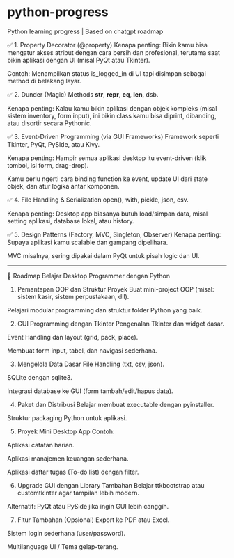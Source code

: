 # python-progress
Python learning progress | Based on chatgpt roadmap

✅ 1. Property Decorator (@property)
Kenapa penting: Bikin kamu bisa mengatur akses atribut dengan cara bersih dan profesional, terutama saat bikin aplikasi dengan UI (misal PyQt atau Tkinter).

Contoh: Menampilkan status is_logged_in di UI tapi disimpan sebagai method di belakang layar.

✅ 2. Dunder (Magic) Methods
__str__, __repr__, __eq__, __len__, dsb.

Kenapa penting: Kalau kamu bikin aplikasi dengan objek kompleks (misal sistem inventory, form input), ini bikin class kamu bisa diprint, dibanding, atau disortir secara Pythonic.

✅ 3. Event-Driven Programming (via GUI Frameworks)
Framework seperti Tkinter, PyQt, PySide, atau Kivy.

Kenapa penting: Hampir semua aplikasi desktop itu event-driven (klik tombol, isi form, drag-drop).

Kamu perlu ngerti cara binding function ke event, update UI dari state objek, dan atur logika antar komponen.

✅ 4. File Handling & Serialization
open(), with, pickle, json, csv.

Kenapa penting: Desktop app biasanya butuh load/simpan data, misal setting aplikasi, database lokal, atau history.

✅ 5. Design Patterns (Factory, MVC, Singleton, Observer)
Kenapa penting: Supaya aplikasi kamu scalable dan gampang dipelihara.

MVC misalnya, sering dipakai dalam PyQt untuk pisah logic dan UI.


-------------------------------------------------------------------

🔧 Roadmap Belajar Desktop Programmer dengan Python
1. Pemantapan OOP dan Struktur Proyek
Buat mini-project OOP (misal: sistem kasir, sistem perpustakaan, dll).

Pelajari modular programming dan struktur folder Python yang baik.

2. GUI Programming dengan Tkinter
Pengenalan Tkinter dan widget dasar.

Event Handling dan layout (grid, pack, place).

Membuat form input, tabel, dan navigasi sederhana.

3. Mengelola Data
Dasar File Handling (txt, csv, json).

SQLite dengan sqlite3.

Integrasi database ke GUI (form tambah/edit/hapus data).

4. Paket dan Distribusi
Belajar membuat executable dengan pyinstaller.

Struktur packaging Python untuk aplikasi.

5. Proyek Mini Desktop App
Contoh:

Aplikasi catatan harian.

Aplikasi manajemen keuangan sederhana.

Aplikasi daftar tugas (To-do list) dengan filter.

6. Upgrade GUI dengan Library Tambahan
Belajar ttkbootstrap atau customtkinter agar tampilan lebih modern.

Alternatif: PyQt atau PySide jika ingin GUI lebih canggih.

7. Fitur Tambahan (Opsional)
Export ke PDF atau Excel.

Sistem login sederhana (user/password).

Multilanguage UI / Tema gelap-terang.

